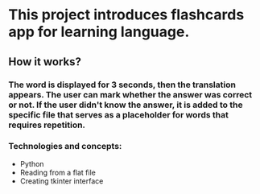 # This project introduces flashcards app for learning language.
## How it works?
###  The word is displayed for 3 seconds, then the translation appears. The user can mark whether the answer was correct or not. If the user didn't know the answer, it is added to the specific file that serves as a placeholder for words that requires repetition. 
### Technologies and concepts:
- Python
- Reading from a flat file
- Creating tkinter interface
